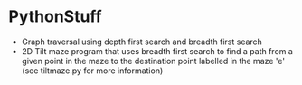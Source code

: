 PythonStuff
===========
- Graph traversal using depth first search and breadth first search
- 2D Tilt maze program that uses breadth first search to find a path from a given point in the maze to the destination point labelled in the maze 'e' (see tiltmaze.py for more information)
